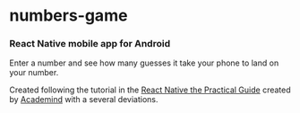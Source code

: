 # numbers-game

### React Native mobile app for Android

Enter a number and see how many guesses it take your phone to land on your number.

Created following the tutorial in the [React Native the Practical Guide](https://www.udemy.com/course/react-native-the-practical-guide/) created by [Academind](https://www.udemy.com/user/academind/) with a several deviations.
